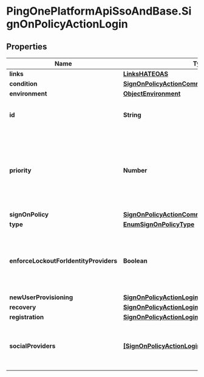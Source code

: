 # PingOnePlatformApiSsoAndBase.SignOnPolicyActionLogin

## Properties

Name | Type | Description | Notes
------------ | ------------- | ------------- | -------------
**links** | [**LinksHATEOAS**](LinksHATEOAS.md) |  | [optional] 
**condition** | [**SignOnPolicyActionCommonConditionOrOrInner**](SignOnPolicyActionCommonConditionOrOrInner.md) |  | [optional] 
**environment** | [**ObjectEnvironment**](ObjectEnvironment.md) |  | [optional] 
**id** | **String** | A string that specifies the sign-on policy assignment resource’s unique identifier. | [optional] [readonly] 
**priority** | **Number** | An integer that specifies the order in which the policy referenced by this assignment is evaluated during an authentication flow relative to other policies. An assignment with a lower priority will be evaluated first. This is a required property. | 
**signOnPolicy** | [**SignOnPolicyActionCommonSignOnPolicy**](SignOnPolicyActionCommonSignOnPolicy.md) |  | [optional] 
**type** | [**EnumSignOnPolicyType**](EnumSignOnPolicyType.md) |  | 
**enforceLockoutForIdentityProviders** | **Boolean** | A boolean that if set to true and if the user&#39;s account is locked (the account.canAuthenticate attribute is set to false), then social sign on with an external identity provider is prevented. | [optional] 
**newUserProvisioning** | [**SignOnPolicyActionLoginAllOfNewUserProvisioning**](SignOnPolicyActionLoginAllOfNewUserProvisioning.md) |  | [optional] 
**recovery** | [**SignOnPolicyActionLoginAllOfRecovery**](SignOnPolicyActionLoginAllOfRecovery.md) |  | [optional] 
**registration** | [**SignOnPolicyActionLoginAllOfRegistration**](SignOnPolicyActionLoginAllOfRegistration.md) |  | [optional] 
**socialProviders** | [**[SignOnPolicyActionLoginAllOfSocialProviders]**](SignOnPolicyActionLoginAllOfSocialProviders.md) | An array of strings that specifies the IDs of the identity providers that can be used for the social login sign-on flow. | [optional] 


